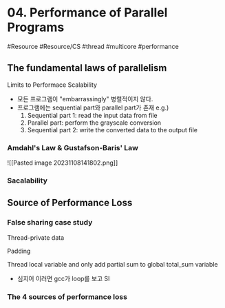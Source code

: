 # 04. Performance of Parallel Programs
#Resource #Resource/CS #thread #multicore #performance 

## The fundamental laws of parallelism

Limits to Performace Scalability
- 모든 프로그램이 "embarrassingly" 병렬적이지 않다.
- 프로그램에는 sequential part와 parallel part가 존재
	e.g.)
	1. Sequential part 1: read the input data from file
	2. Parallel part: perform the grayscale conversion
	3. Sequential part 2: write the converted data to the output file

### Amdahl's Law & Gustafson-Baris' Law

![[Pasted image 20231108141802.png]]



### Sacalability


## Source of Performance Loss

### False sharing case study

Thread-private data

Padding


Thread local variable and only add partial sum to global total_sum variable
- 심지어 이러면 gcc가 loop를 보고 SI


### The 4 sources of performance loss